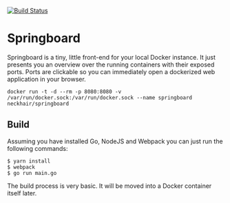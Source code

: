 [![Build Status](https://travis-ci.org/neckhair/springboard.svg?branch=master)](https://travis-ci.org/neckhair/springboard)

# Springboard

Springboard is a tiny, little front-end for your local Docker instance. It just presents you an overview over the running containers with their exposed ports. Ports are clickable so you can immediately open a dockerized web application in your browser.

    docker run -t -d --rm -p 8080:8080 -v /var/run/docker.sock:/var/run/docker.sock --name springboard neckhair/springboard

## Build

Assuming you have installed Go, NodeJS and Webpack you can just run the following commands:

    $ yarn install
    $ webpack
    $ go run main.go

The build process is very basic. It will be moved into a Docker container itself later.
